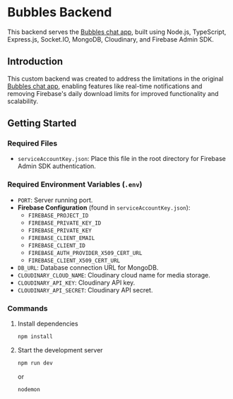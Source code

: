 # Bubbles Backend

This backend serves the [Bubbles chat app](https://github.com/bubbles-chat/bubbles), built using Node.js, TypeScript, Express.js, Socket.IO, MongoDB, Cloudinary, and Firebase Admin SDK.

## Introduction

This custom backend was created to address the limitations in the original [Bubbles chat app](https://github.com/Youssef-S-Negm/Bubbles), enabling features like real-time notifications and removing Firebase's daily download limits for improved functionality and scalability.

## Getting Started

### Required Files
- `serviceAccountKey.json`: Place this file in the root directory for Firebase Admin SDK authentication.

### Required Environment Variables (`.env`)

- `PORT`: Server running port.
- **Firebase Configuration** (found in `serviceAccountKey.json`):
  - `FIREBASE_PROJECT_ID`
  - `FIREBASE_PRIVATE_KEY_ID`
  - `FIREBASE_PRIVATE_KEY`
  - `FIREBASE_CLIENT_EMAIL`
  - `FIREBASE_CLIENT_ID`
  - `FIREBASE_AUTH_PROVIDER_X509_CERT_URL`
  - `FIREBASE_CLIENT_X509_CERT_URL`
- `DB_URL`: Database connection URL for MongoDB.
- `CLOUDINARY_CLOUD_NAME`: Cloudinary cloud name for media storage.
- `CLOUDINARY_API_KEY`: Cloudinary API key.
- `CLOUDINARY_API_SECRET`: Cloudinary API secret.
### Commands
1. Install dependencies

    ```bash
    npm install
    ```

2. Start the development server

    ```bash
    npm run dev
    ```

    or

    ```bash
    nodemon
    ```